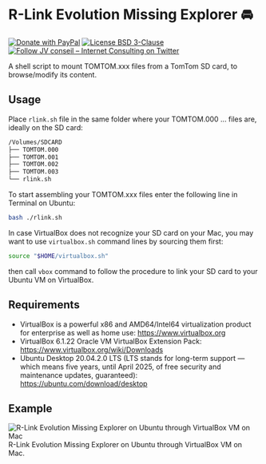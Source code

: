 # R-Link Evolution Missing Explorer 🚘

[![Donate with PayPal](https://img.shields.io/badge/Donate-PayPal-green.svg)](https://www.paypal.com/cgi-bin/webscr?cmd=_s-xclick&hosted_button_id=P3DGL6EANDY96&source=url)
[![License BSD 3-Clause](https://img.shields.io/badge/License-BSD%203--Clause-blue.svg)](LICENSE)
[![Follow JV conseil – Internet Consulting on Twitter](https://img.shields.io/twitter/follow/JVconseil.svg?style=social&logo=twitter)](https://twitter.com/JVconseil)

A shell script to mount TOMTOM.xxx files from a TomTom SD card, to browse/modify its content.

## Usage

Place `rlink.sh` file in the same folder where your TOMTOM.000 ... files are, ideally on the SD card:

```bash
/Volumes/SDCARD
├── TOMTOM.000
├── TOMTOM.001
├── TOMTOM.002
├── TOMTOM.003
└── rlink.sh
```

To start assembling your TOMTOM.xxx files enter the following line in Terminal on Ubuntu:

```bash
bash ./rlink.sh
````

In case VirtualBox does not recognize your SD card on your Mac, you may want to use `virtualbox.sh` command lines by sourcing them first:

```bash
source "$HOME/virtualbox.sh"
```

then call `vbox` command to follow the procedure to link your SD card to your Ubuntu VM on VirtualBox.

## Requirements

- VirtualBox is a powerful x86 and AMD64/Intel64 virtualization product for enterprise as well as home use:
https://www.virtualbox.org
- VirtualBox 6.1.22 Oracle VM VirtualBox Extension Pack:
https://www.virtualbox.org/wiki/Downloads
- Ubuntu Desktop 20.04.2.0 LTS (LTS stands for long-term support — which means five years, until April 2025, of free security and maintenance updates, guaranteed):
https://ubuntu.com/download/desktop

## Example

![R-Link Evolution Missing Explorer on Ubuntu through VirtualBox VM on Mac](https://user-images.githubusercontent.com/8126807/119517690-20443c00-bd78-11eb-9b78-1933cf93d576.png)
R-Link Evolution Missing Explorer on Ubuntu through VirtualBox VM on Mac.
